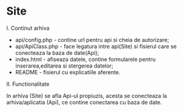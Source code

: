 # Site

I. Continut arhiva

- api/config.php - contine url pentru api si cheia de autorizare;
- api/ApiClass.php - face legatura intre api(Site) si fisierul care se conecteaza la baza de date(Api);
- index.html - afiseaza datele, contine formularele pentru inserarea,editarea si stergerea datelor;
- README - fisierul cu explicatiile aferente.

II. Functionalitate

In arhiva (Site) se afla Api-ul propiuzis, acesta se conecteaza la arhiva/aplicatia (Api), ce contine conectarea cu baza de date.

